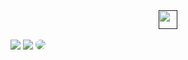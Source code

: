 <div align="center">
  <a href="">
  <img height="30px" src="https://cdn.discordapp.com/attachments/494671180377227264/926223568650506291/Group_3.png"/>
  </a>
</div>
<br>
<div style="display: inline-block;" align="center" >



  <img src="https://img.shields.io/badge/React-20232A?style=for-the-badge&logo=react&logoColor=61DAFB">
  <img src="https://img.shields.io/badge/TypeScript-007ACC?style=for-the-badge&logo=typescript&logoColor=white">
  <img style="border-radius: 100px;" src="https://img.shields.io/badge/Tailwind_CSS-38B2AC?style=for-the-badge&logo=tailwind-css&logoColor=white">

</div>

## 

